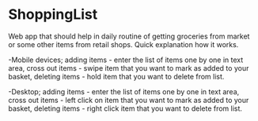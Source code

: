 # ShoppingList
Web app that should help in daily routine of getting groceries from market or some other items from retail shops.
Quick explanation how it works. 

-Mobile devices;
adding items - enter the list of items one by one in text area,
cross out items - swipe item that you want to mark as added to your basket,
deleting items - hold item that you want to delete from list.

-Desktop;
adding items - enter the list of items one by one in text area,
cross out items - left click on item that you want to mark as added to your basket,
deleting items - right click item that you want to delete from list.
